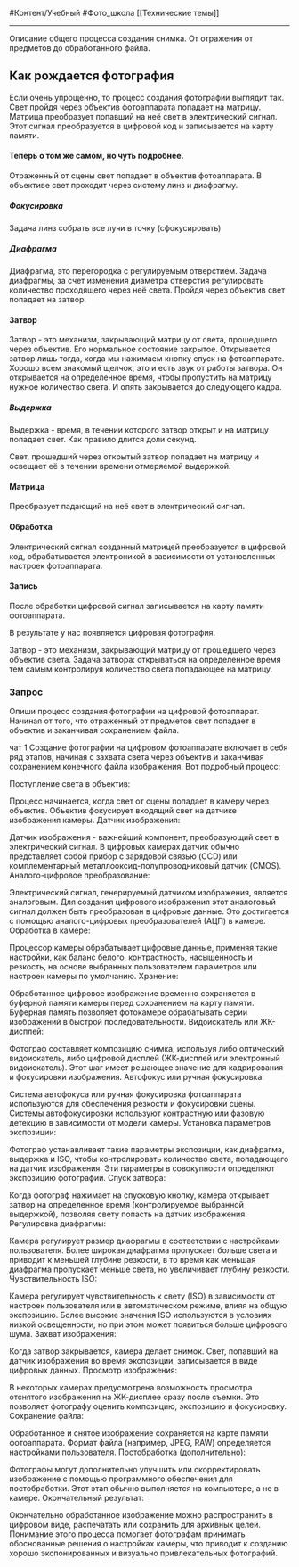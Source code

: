 #Контент/Учебный #Фото_школа 
[[Технические темы]]
_______
Описание общего процесса создания снимка. От отражения от предметов до обработанного файла.
## Как рождается фотография

Если очень упрощенно, то процесс создания фотографии выглядит так.
Свет пройдя через объектив фотоаппарата попадает на матрицу. Матрица преобразует попавший на неё свет в электрический сигнал. Этот сигнал преобразуется в цифровой код и записывается на карту памяти. 
#### Теперь о том же самом, но чуть подробнее.
Отраженный от сцены свет попадает в объектив фотоаппарата.
В объективе свет проходит через систему линз и диафрагму. 

##### Фокусировка
Задача линз собрать все лучи в точку (сфокусировать)

##### Диафрагма
Диафрагма, это перегородка с регулируемым отверстием. Задача диафрагмы, за счет изменения диаметра отверстия регулировать количество проходящего через неё света. 
Пройдя через объектив свет попадает на затвор. 

#### Затвор
Затвор - это механизм, закрывающий матрицу от света, прошедшего через объектив.
Его нормальное состояние закрытое. 
Открывается затвор лишь тогда, когда мы нажимаем кнопку спуск на фотоаппарате. Хорошо всем знакомый щелчок, это и есть звук от работы затвора.
Он открывается на определенное время, чтобы пропустить на матрицу нужное количество света. И опять закрывается до следующего кадра.

##### Выдержка
Выдержка - время, в течении которого затвор открыт и на матрицу попадает свет. Как правило длится доли секунд.

Свет, прошедший через открытый затвор попадает на матрицу и освещает её в течении времени отмеряемой выдержкой.

#### Матрица
Преобразует падающий на неё свет в электрический сигнал.

#### Обработка 
Электрический сигнал созданный матрицей преобразуется в цифровой код, обрабатывается электроникой в зависимости от установленных настроек фотоаппарата.

#### Запись
После обработки цифровой сигнал записывается на карту памяти фотоаппарата.

В результате у нас появляется цифровая фотография.








Затвор - это механизм, закрывающий матрицу от прошедшего через объектив света.
Задача затвора: открываться на определенное время тем самым контролируя количество света попадающее на матрицу.


### Запрос

Опиши процесс создания фотографии на цифровой фотоаппарат. Начиная от того, что отраженный от предметов свет попадает в объектив и заканчивая сохранением файла.

чат 1
Создание фотографии на цифровом фотоаппарате включает в себя ряд этапов, начиная с захвата света через объектив и заканчивая сохранением конечного файла изображения. Вот подробный процесс:

Поступление света в объектив:

Процесс начинается, когда свет от сцены попадает в камеру через объектив. Объектив фокусирует входящий свет на датчике изображения камеры.
Датчик изображения:

Датчик изображения - важнейший компонент, преобразующий свет в электрический сигнал. В цифровых камерах датчик обычно представляет собой прибор с зарядовой связью (CCD) или комплементарный металлооксид-полупроводниковый датчик (CMOS).
Аналого-цифровое преобразование:

Электрический сигнал, генерируемый датчиком изображения, является аналоговым. Для создания цифрового изображения этот аналоговый сигнал должен быть преобразован в цифровые данные. Это достигается с помощью аналого-цифровых преобразователей (АЦП) в камере.
Обработка в камере:

Процессор камеры обрабатывает цифровые данные, применяя такие настройки, как баланс белого, контрастность, насыщенность и резкость, на основе выбранных пользователем параметров или настроек камеры по умолчанию.
Хранение:

Обработанное цифровое изображение временно сохраняется в буферной памяти камеры перед сохранением на карту памяти. Буферная память позволяет фотокамере обрабатывать серии изображений в быстрой последовательности.
Видоискатель или ЖК-дисплей:

Фотограф составляет композицию снимка, используя либо оптический видоискатель, либо цифровой дисплей (ЖК-дисплей или электронный видоискатель). Этот шаг имеет решающее значение для кадрирования и фокусировки изображения.
Автофокус или ручная фокусировка:

Система автофокуса или ручная фокусировка фотоаппарата используются для обеспечения резкости и фокусировки сцены. Системы автофокусировки используют контрастную или фазовую детекцию в зависимости от модели камеры.
Установка параметров экспозиции:

Фотограф устанавливает такие параметры экспозиции, как диафрагма, выдержка и ISO, чтобы контролировать количество света, попадающего на датчик изображения. Эти параметры в совокупности определяют экспозицию фотографии.
Спуск затвора:

Когда фотограф нажимает на спусковую кнопку, камера открывает затвор на определенное время (контролируемое выбранной выдержкой), позволяя свету попасть на датчик изображения.
Регулировка диафрагмы:

Камера регулирует размер диафрагмы в соответствии с настройками пользователя. Более широкая диафрагма пропускает больше света и приводит к меньшей глубине резкости, в то время как меньшая диафрагма пропускает меньше света, но увеличивает глубину резкости.
Чувствительность ISO:

Камера регулирует чувствительность к свету (ISO) в зависимости от настроек пользователя или в автоматическом режиме, влияя на общую экспозицию. Более высокие значения ISO используются в условиях низкой освещенности, но при этом может появиться больше цифрового шума.
Захват изображения:

Когда затвор закрывается, камера делает снимок. Свет, попавший на датчик изображения во время экспозиции, записывается в виде цифровых данных.
Просмотр изображения:

В некоторых камерах предусмотрена возможность просмотра отснятого изображения на ЖК-дисплее сразу после съемки. Это позволяет фотографу оценить композицию, экспозицию и фокусировку.
Сохранение файла:

Обработанное и снятое изображение сохраняется на карте памяти фотоаппарата. Формат файла (например, JPEG, RAW) определяется настройками пользователя.
Постобработка (дополнительно):

Фотографы могут дополнительно улучшить или скорректировать изображение с помощью программного обеспечения для постобработки. Этот этап обычно выполняется на компьютере, а не в камере.
Окончательный результат:

Окончательно обработанное изображение можно распространить в цифровом виде, распечатать или сохранить для архивных целей.
Понимание этого процесса помогает фотографам принимать обоснованные решения о настройках камеры, что приводит к созданию хорошо экспонированных и визуально привлекательных фотографий.